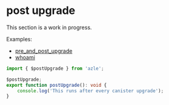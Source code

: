 # post upgrade

This section is a work in progress.

Examples:

-   [pre_and_post_upgrade](https://github.com/demergent-labs/azle/tree/main/examples/pre_and_post_upgrade)
-   [whoami](https://github.com/demergent-labs/azle/tree/main/examples/motoko_examples/whoami)

```typescript
import { $postUpgrade } from 'azle';

$postUpgrade;
export function postUpgrade(): void {
    console.log('This runs after every canister upgrade');
}
```
